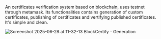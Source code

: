 An certificates verification system based on blockchain, uses testnet through metamask. Its functionalities contains generation of custom certificates, publishing of certificates and vertifying published certificates. It's simple and clean. 

![Screenshot 2025-06-28 at 11-32-13 BlockCertify - Generation](https://github.com/user-attachments/assets/300378c7-f923-4f36-9a9a-009f97802a8f)
